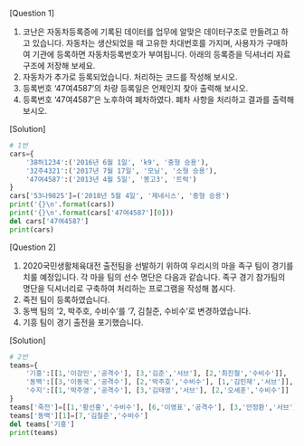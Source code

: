 [Question 1]

1. 코난은 자동차등록증에 기록된 데이터를 업무에 알맞은 데이터구조로 만들려고 하고 있습니다. 자동차는 생산되었을 때 고유한 차대번호를 가지며, 사용자가 구매하여 기관에 등록하면 자동차등록번호가 부여됩니다. 아래의 등록증을 딕셔너리 자료구조에 저장해 보세요.
2. 자동차가 추가로 등록되었습니다. 처리하는 코드를 작성해 보시오.
3. 등록번호 ‘47여4587’의 차량 등록일은 언제인지 찾아 출력해 보시오.
4. 등록번호 ‘47여4587’은 노후하여 폐차하였다. 폐차 사항을 처리하고 결과를 출력해 보시오.

[Solution]
~~~python
# 1번
cars={
    '38허1234':('2016년 6월 1일', 'k9', '중형 승용'),
    '32주4321':('2017년 7월 17일', '모닝', '소형 승용'),
    '47여4587':('2013년 4월 5일', '봉고3', '트럭')
}
cars['53나9825']=('2018년 5월 4일', '제네시스', '중형 승용')
print('{}\n'.format(cars))
print('{}\n'.format(cars['47여4587'][0]))
del cars['47여4587']
print(cars)
~~~
[Question 2]

1. 2020국민생활체육대전 출전팀을 선발하기 위하여 우리시의 마을 족구 팀이 경기를 치룰 예정입니다. 각 마을 팀의 선수 명단은 다음과 같습니다. 족구 경기 참가팀의 명단을 딕셔너리로 구축하여 처리하는 프로그램을 작성해 봅시다.
2. 죽전 팀이 등록하였습니다.
3. 동백 팀의 ‘2, 박주호, 수비수’를 ‘7, 김칠준, 수비수’로 변경하였습니다.
4. 기흥 팀이 경기 출전을 포기했습니다.

[Solution]
~~~python
# 2번
teams={
    '기흥':[[1,'이강인','공격수'], [3,'김준','서브'], [2,'최진철','수비수']],
    '동백':[[3,'이동국','공격수'], [2,'박주호','수비수'], [1,'김민재','서브']],
    '수지':[[1,'박주영','공격수'], [3,'김태영','서브'], [2,'오세훈','수비수']]
}
teams['죽전']=[[1,'황선홍','수비수'], [6,'이영표','공격수'], [3,'안정환','서브']]
teams['동백'][1]=[7,'김칠준','수비수']
del teams['기흥']
print(teams)
~~~
